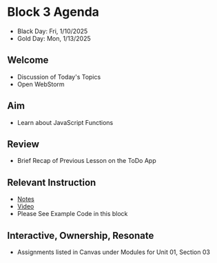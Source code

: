 
# Block 3 Agenda
- Black Day: Fri, 1/10/2025
- Gold Day: Mon, 1/13/2025

## Welcome

- Discussion of Today's Topics
- Open WebStorm

## Aim

- Learn about JavaScript Functions

## Review

- Brief Recap of Previous Lesson on the ToDo App

## Relevant Instruction

- [Notes](Notes.md)
- [Video](https://youtu.be/GNHGUMTX800)
- Please See Example Code in this block

## Interactive, Ownership, Resonate

- Assignments listed in Canvas under Modules for Unit 01, Section 03